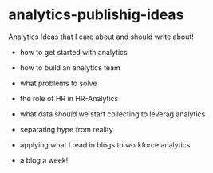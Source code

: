# analytics-publishig-ideas
Analytics Ideas that I care about and should write about!

- how to get started with analytics
- how to build an analytics team
- what problems to solve 
- the role of HR in HR-Analytics
- what data should we start collecting to leverag analytics
- separating hype from reality 

- applying what I read in blogs to workforce analytics 
- a blog a week!


